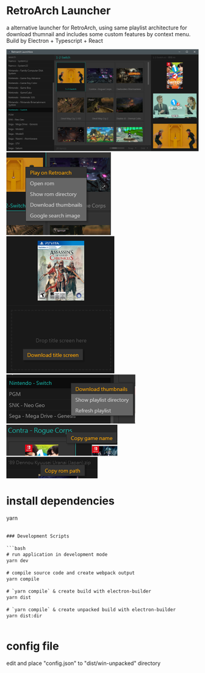 # RetroArch Launcher

a alternative launcher for RetroArch, using same playlist architecture for download thumnail and includes some custom features by context menu. Build by Electron + Typescript + React

![screenshot](/screenshots/screenshot-1.png)
![screenshot](/screenshots/screenshot-2.png)
![screenshot](/screenshots/screenshot-3.png)
![screenshot](/screenshots/screenshot-4.png)
![screenshot](/screenshots/screenshot-5.png)
![screenshot](/screenshots/screenshot-6.png)

# install dependencies

yarn

````

### Development Scripts

```bash
# run application in development mode
yarn dev

# compile source code and create webpack output
yarn compile

# `yarn compile` & create build with electron-builder
yarn dist

# `yarn compile` & create unpacked build with electron-builder
yarn dist:dir


````

# config file

edit and place "config.json" to "dist/win-unpacked" directory
